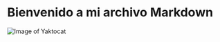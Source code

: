 # Bienvenido a mi archivo Markdown

![Image of Yaktocat](https://octodex.github.com/images/yaktocat.png)
